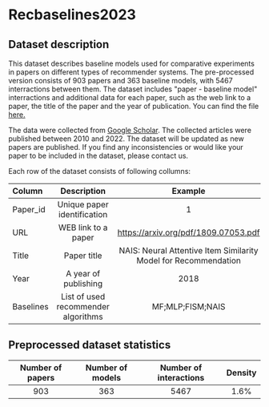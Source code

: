 # Recbaselines2023

## Dataset description

This dataset describes baseline models used for comparative experiments in papers on different types of recommender systems. The pre-processed version consists of 903 papers and 363 baseline models, with 5467 interractions between them. The dataset includes "paper - baseline model" interractions and additional data for each paper, such as the web link to a paper, the title of the paper and the year of publication. You can find the file [here.](share/data/before_preprocessing.csv)

The data were collected from [Google Scholar](https://scholar.google.com/). The collected articles were published between 2010 and 2022. The dataset will be updated as new papers are published. If you find any inconsistencies or would like your paper to be included in the dataset, please contact us.

Each row of the dataset consists of following collumns:

| Column    |             Description             |                             Example                             |
| :-------- | :---------------------------------: | :-------------------------------------------------------------: |
| Paper_id  |     Unique paper identification     |                                1                                |
| URL       |         WEB link to a paper         |              https://arxiv.org/pdf/1809.07053.pdf              |
| Title     |             Paper title             | NAIS: Neural Attentive Item Similarity Model for Recommendation |
| Year      |        A year of publishing        |                              2018                              |
| Baselines | List of used recommender algorithms |                        MF;MLP;FISM;NAIS                        |

## Preprocessed dataset statistics

| Number of papers | Number of models | Number of interactions | Density |
| :--------------: | :--------------: | :--------------------: | :-----: |
|       903       |       363       |          5467          |  1.6\%  |
